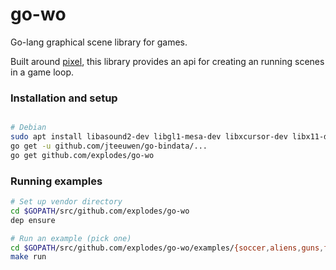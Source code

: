 go-wo
=====

Go-lang graphical scene library for games.

Built around [pixel](http://github.com/faiface/pixel), this library provides an api for creating an running scenes in a 
game loop.

### Installation and setup


```sh

# Debian
sudo apt install libasound2-dev libgl1-mesa-dev libxcursor-dev libx11-dev libxinerama-dev libxi-dev libxrandr-dev
go get -u github.com/jteeuwen/go-bindata/...
go get github.com/explodes/go-wo
```


### Running examples

```sh
# Set up vendor directory
cd $GOPATH/src/github.com/explodes/go-wo
dep ensure

# Run an example (pick one)
cd $GOPATH/src/github.com/explodes/go-wo/examples/{soccer,aliens,guns,flappy}
make run
```
